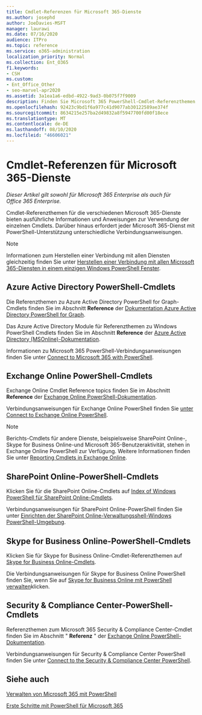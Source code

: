 ```yaml
---
title: Cmdlet-Referenzen für Microsoft 365-Dienste
ms.author: josephd
author: JoeDavies-MSFT
manager: laurawi
ms.date: 07/16/2020
audience: ITPro
ms.topic: reference
ms.service: o365-administration
localization_priority: Normal
ms.collection: Ent_O365
f1.keywords:
- CSH
ms.custom:
- Ent_Office_Other
- seo-marvel-apr2020
ms.assetid: 3a1ea1a6-edbd-4922-9ad3-0b075f7f9009
description: Finden Sie Microsoft 365 PowerShell-Cmdlet-Referenzthemen für Azure AD, Exchange Online, SharePoint Online, Skype for Business Online und Sicherheit & Compliance.
ms.openlocfilehash: 92423c9bd1f6a977c41d9077ab30122589ae374f
ms.sourcegitcommit: 8634215e257ba2d49832a8f5947700fd00f18ece
ms.translationtype: MT
ms.contentlocale: de-DE
ms.lasthandoff: 08/10/2020
ms.locfileid: "46606021"
---
```

# <a name="cmdlet-references-for-microsoft-365-services"></a>Cmdlet-Referenzen für Microsoft 365-Dienste

*Dieser Artikel gilt sowohl für Microsoft 365 Enterprise als auch für Office 365 Enterprise.*

Cmdlet-Referenzthemen für die verschiedenen Microsoft 365-Dienste bieten ausführliche Informationen und Anweisungen zur Verwendung der einzelnen Cmdlets. Darüber hinaus erfordert jeder Microsoft 365-Dienst mit PowerShell-Unterstützung unterschiedliche Verbindungsanweisungen.
  
> [!NOTE]
> Informationen zum Herstellen einer Verbindung mit allen Diensten gleichzeitig finden Sie unter [Herstellen einer Verbindung mit allen Microsoft 365-Diensten in einem einzigen Windows PowerShell Fenster](connect-to-all-office-365-services-in-a-single-windows-powershell-window.md). 
  
## <a name="azure-active-directory-powershell-cmdlets"></a>Azure Active Directory PowerShell-Cmdlets

Die Referenzthemen zu Azure Active Directory PowerShell for Graph-Cmdlets finden Sie im Abschnitt **Reference** der [Dokumentation Azure Active Directory PowerShell for Graph](https://docs.microsoft.com/powershell/azure/active-directory/install-adv2?view=azureadps-2.0).

Das Azure Active Directory Module für Referenzthemen zu Windows PowerShell Cmdlets finden Sie im Abschnitt **Reference** der [Azure Active Directory (MSOnline)-Dokumentation](https://docs.microsoft.com/powershell/azure/active-directory/overview?view=azureadps-1.0).

Informationen zu Microsoft 365 PowerShell-Verbindungsanweisungen finden Sie unter [Connect to Microsoft 365 with PowerShell](connect-to-office-365-powershell.md).
  
## <a name="exchange-online-powershell-cmdlets"></a>Exchange Online PowerShell-Cmdlets

Exchange Online Cmdlet Reference topics finden Sie im Abschnitt **Reference** der [Exchange Online PowerShell-Dokumentation](https://docs.microsoft.com/powershell/exchange/exchange-online/exchange-online-powershell?view=exchange-ps).
  
Verbindungsanweisungen für Exchange Online PowerShell finden Sie [unter Connect to Exchange Online PowerShell](https://go.microsoft.com/fwlink/p/?LinkId=396554).
  
> [!NOTE]
> Berichts-Cmdlets für andere Dienste, beispielsweise SharePoint Online-, Skype for Business Online-und Microsoft 365-Benutzeraktivität, stehen in Exchange Online PowerShell zur Verfügung. Weitere Informationen finden Sie unter [Reporting Cmdlets in Exchange Online](https://go.microsoft.com/fwlink/p/?LinkId=691595). 
  
## <a name="sharepoint-online-powershell-cmdlets"></a>SharePoint Online-PowerShell-Cmdlets

Klicken Sie für die SharePoint Online-Cmdlets auf [Index of Windows PowerShell für SharePoint Online-Cmdlets](https://go.microsoft.com/fwlink/p/?LinkId=691476).
  
Verbindungsanweisungen für SharePoint Online-PowerShell finden Sie unter [Einrichten der SharePoint Online-Verwaltungsshell-Windows PowerShell-Umgebung](https://go.microsoft.com/fwlink/p/?LinkId=691603).
  
## <a name="skype-for-business-online-powershell-cmdlets"></a>Skype for Business Online-PowerShell-Cmdlets

Klicken Sie für Skype for Business Online-Cmdlet-Referenzthemen auf [Skype for Business Online-Cmdlets](https://technet.microsoft.com/library/mt228132.aspx).
  
Die Verbindungsanweisungen für Skype for Business Online PowerShell finden Sie, wenn Sie auf [Skype for Business Online mit PowerShell verwalten](manage-skype-for-business-online-with-office-365-powershell.md)klicken.

## <a name="security-amp-compliance-center-powershell-cmdlets"></a>Security &amp; Compliance Center-PowerShell-Cmdlets

Referenzthemen zum Microsoft 365 Security &amp; Compliance Center-Cmdlet finden Sie im Abschnitt " **Referenz** " der [Exchange Online PowerShell-Dokumentation](https://docs.microsoft.com/powershell/exchange/exchange-online/exchange-online-powershell?view=exchange-ps).
  
Verbindungsanweisungen für Security &amp; Compliance Center PowerShell finden Sie unter [Connect to the Security &amp; Compliance Center PowerShell](https://docs.microsoft.com/powershell/exchange/connect-to-scc-powershell?view=exchange-ps).


  
## <a name="see-also"></a>Siehe auch

[Verwalten von Microsoft 365 mit PowerShell](manage-office-365-with-office-365-powershell.md)
  
[Erste Schritte mit PowerShell für Microsoft 365](getting-started-with-office-365-powershell.md)


